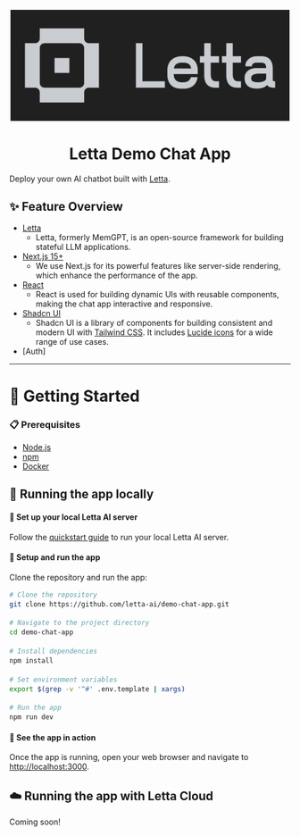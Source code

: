 <p align="center">
  <picture>
    <source media="(prefers-color-scheme: dark)" srcset="https://raw.githubusercontent.com/letta-ai/letta/refs/heads/main/assets/Letta-logo-RGB_GreyonTransparent_cropped_small.png">
    <source media="(prefers-color-scheme: light)" srcset="https://raw.githubusercontent.com/letta-ai/letta/refs/heads/main/assets/Letta-logo-RGB_OffBlackonTransparent_cropped_small.png">
    <img alt="Letta logo" src="https://raw.githubusercontent.com/letta-ai/letta/refs/heads/main/assets/Letta-logo-RGB_GreyonOffBlack_cropped_small.png" width="500">
  </picture>
</p>

<div align="center">
  <h1>Letta Demo Chat App</h1>
</div>

Deploy your own AI chatbot built with [Letta](https://www.letta.com/).

## ✨ Feature Overview

- [Letta](https://github.com/letta-ai/letta)
  - Letta, formerly MemGPT, is an open-source framework for building stateful LLM applications.
- [Next.js 15+](https://nextjs.org)
  - We use Next.js for its powerful features like server-side rendering, which enhance the performance of the app.
- [React](https://reactjs.org)
  - React is used for building dynamic UIs with reusable components, making the chat app interactive and responsive.
- [Shadcn UI](https://ui.shadcn.com)
  - Shadcn UI is a library of components for building consistent and modern UI with [Tailwind CSS](https://tailwindcss.com). It includes [Lucide icons](https://lucide.dev) for a wide range of use cases.
- [Auth]

---

# 🔰 Getting Started

### 📋 Prerequisites

- [Node.js](https://nodejs.org/en/download/)
- [npm](https://www.npmjs.com/get-npm)
- [Docker](https://docs.docker.com/get-docker/)

## 🚀 Running the app locally

#### 🔸 Set up your local Letta AI server

Follow the [quickstart guide](https://github.com/letta-ai/letta?tab=readme-ov-file#-quickstart) to run your local Letta AI server.

#### 🔸 Setup and run the app

Clone the repository and run the app:

```bash
# Clone the repository
git clone https://github.com/letta-ai/demo-chat-app.git

# Navigate to the project directory
cd demo-chat-app

# Install dependencies
npm install

# Set environment variables
export $(grep -v '^#' .env.template | xargs)

# Run the app
npm run dev
```

#### 🔸 See the app in action

Once the app is running, open your web browser and navigate to [http://localhost:3000](http://localhost:3000).

## ☁️ Running the app with Letta Cloud

Coming soon!
